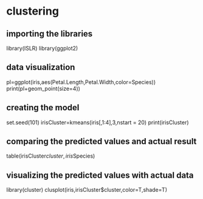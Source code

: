 # clustering
## importing the libraries
library(ISLR)
library(ggplot2)

## data visualization
pl=ggplot(iris,aes(Petal.Length,Petal.Width,color=Species))
print(pl+geom_point(size=4))

## creating the model
set.seed(101)
irisCluster=kmeans(iris[,1:4],3,nstart = 20)
print(irisCluster)

## comparing the predicted values and actual result
table(irisCluster$cluster,iris$Species)

## visualizing the predicted values with actual data
library(cluster)
clusplot(iris,irisCluster$cluster,color=T,shade=T)
